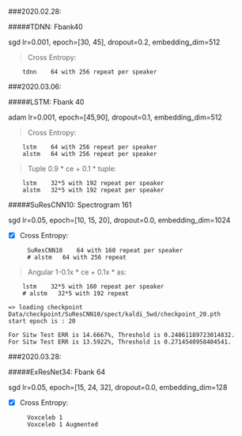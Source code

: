     
###2020.02.28:

#####TDNN: Fbank40

sgd lr=0.001, epoch=[30, 45], dropout=0.2, embedding_dim=512

> Cross Entropy:

        tdnn    64 with 256 repeat per speaker


###2020.03.06:

#####LSTM: Fbank 40

adam lr=0.001, epoch=[45,90], dropout=0.1, embedding_dim=512
    
> Cross Entropy:
        
        lstm    64 with 256 repeat per speaker
        alstm   64 with 256 repeat per speaker
    
> Tuple 0.9 * ce + 0.1 * tuple:

        lstm    32*5 with 192 repeat per speaker
        alstm   32*5 with 192 repeat per speaker
        
#####SuResCNN10: Spectrogram 161

sgd lr=0.05, epoch=[10, 15, 20], dropout=0.0, embedding_dim=1024

- [x] Cross Entropy:
        
        SuResCNN10    64 with 160 repeat per speaker
        # alstm   64 with 256 repeat
    
> Angular 1-0.1x * ce + 0.1x * as:

        lstm    32*5 with 160 repeat per speaker
        # alstm   32*5 with 192 repeat

    => loading checkpoint Data/checkpoint/SuResCNN10/spect/kaldi_5wd/checkpoint_20.pth
    start epoch is : 20
    
    For Sitw Test ERR is 14.6667%, Threshold is 0.24861189723014832.
    For Sitw Test ERR is 13.5922%, Threshold is 0.2714540958404541.
    
###2020.03.28:

#####ExResNet34: Fbank 64

sgd lr=0.05, epoch=[15, 24, 32], dropout=0.0, embedding_dim=128

- [x] Cross Entropy:
        
        Voxceleb 1
        Voxceleb 1 Augmented


